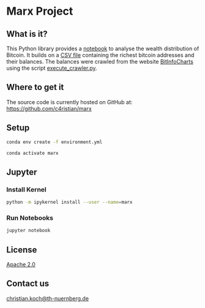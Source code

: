 # Marx Project

## What is it?
This Python library provides a [notebook](bitcoin_distribution.ipynb) to analyse 
the wealth distribution of Bitcoin. It builds on a [CSV file](data/bitcoin_balances_13052022.csv)
containing the richest bitcoin addresses and their balances. The balances were crawled from the 
website [BitInfoCharts](https://bitinfocharts.com/en/top-100-richest-bitcoin-addresses.html) using 
the script [execute_crawler.py](execute_crawler.py).

## Where to get it
The source code is currently hosted on GitHub at:
https://github.com/c4ristian/marx

## Setup
```sh
conda env create -f environment.yml

conda activate marx
```

## Jupyter
### Install Kernel 
```sh
python -m ipykernel install --user --name=marx
```

### Run Notebooks
```sh
jupyter notebook
```

## License
[Apache 2.0](LICENSE.txt)


## Contact us
[christian.koch@th-nuernberg.de](mailto:christian.koch@th-nuernberg.de)
